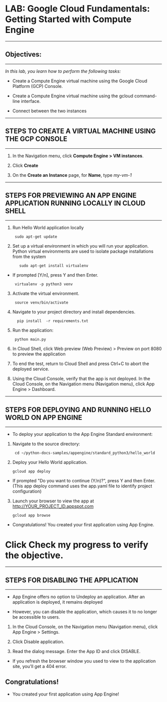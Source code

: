 # LAB: Google Cloud Fundamentals: Getting Started with Compute Engine
---
## Objectives:
---


*In this lab, you learn how to perform the following tasks:*

- Create a Compute Engine virtual machine using the Google Cloud Platform (GCP) Console.

- Create a Compute Engine virtual machine using the gcloud command-line interface.

- Connect between the two instances

---
## STEPS TO CREATE A VIRTUAL MACHINE USING THE GCP CONSOLE
---


1. In the Navigation menu, click **Compute Engine > VM instances**.


2. Click **Create**


3. On the **Create an Instance** page, for **Name**, type _my-vm-1_

---
## STEPS FOR PREVIEWING AN APP ENGINE APPLICATION RUNNING LOCALLY IN CLOUD SHELL
---

1. Run Hello World application locally

	    sudo apt-get update


2. Set up a virtual environment in which you will run your application. Python virtual environments are used to isolate package installations from the system

	      sudo apt-get install virtualenv


* If prompted [Y/n], press Y and then Enter.

	   virtualenv -p python3 venv


3. Activate the virtual environment.

	    source venv/bin/activate


4. Navigate to your project directory and install dependencies.

	     pip install  -r requirements.txt


5. Run the application:

	    python main.py
6. In Cloud Shell, click Web preview (Web Preview) > Preview on port 8080 to preview the application


7. To end the test, return to Cloud Shell and press Ctrl+C to abort the deployed service.


8. Using the Cloud Console, verify that the app is not deployed. In the Cloud Console, on the Navigation menu (Navigation menu), click App Engine > Dashboard.

---
## STEPS FOR DEPLOYING AND RUNNING HELLO WORLD ON APP ENGINE 
---
* To deploy your application to the App Engine Standard environment:

1. Navigate to the source directory:
	
	    cd ~/python-docs-samples/appengine/standard_python3/hello_world

2. Deploy your Hello World application.

	   gcloud app deploy

* If prompted "Do you want to continue (Y/n)?", press Y and then Enter.(This app deploy command uses the app.yaml file to identify project configuration)

3. Launch your browser to view the app at http://YOUR_PROJECT_ID.appspot.com

	   gcloud app browse
* Congratulations! You created your first application using App Engine.

#  Click Check my progress to verify the objective.

---
## STEPS FOR DISABLING THE APPLICATION
---
*  App Engine offers no option to Undeploy an application. After an application is deployed, it remains deployed

* However, you can disable the application, which causes it to no longer be accessible to users.

1. In the Cloud Console, on the Navigation menu (Navigation menu), click App Engine > Settings.


2. Click Disable application.


3. Read the dialog message. Enter the App ID and click DISABLE.


* If you refresh the browser window you used to view to the application site, you'll get a 404 error.

##  Congratulations!
*  You created your first application using App Engine!